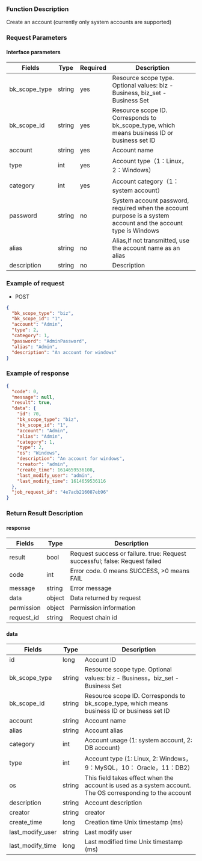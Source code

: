 ### Function Description

Create an account (currently only system accounts are supported)

### Request Parameters

#### Interface parameters

| Fields        | Type   | Required | Description                                                                                                    |
|---------------|--------|----------|----------------------------------------------------------------------------------------------------------------|
| bk_scope_type | string | yes      | Resource scope type. Optional values: biz - Business, biz_set - Business Set                                   |
| bk_scope_id   | string | yes      | Resource scope ID. Corresponds to bk_scope_type, which means business ID or business set ID                    |
| account       | string | yes      | Account name                                                                                                   |
| type          | int    | yes      | Account type（1：Linux，2：Windows）                                                                                |
| category      | int    | yes      | Account category（1：system account）                                                                             |
| password      | string | no       | System account password, required when the account purpose is a system account and the account type is Windows |
| alias         | string | no       | Alias,If not transmitted, use the account name as an alias                                                     |
| description   | string | no       | Description                                                                                                    |

### Example of request

- POST

```json
{
  "bk_scope_type": "biz",
  "bk_scope_id": "1",
  "account": "Admin",
  "type": 2,
  "category": 1,
  "password": "AdminPassword",
  "alias": "Admin",
  "description": "An account for windows"
}
```

### Example of response

```json
{
  "code": 0,
  "message": null,
  "result": true,
  "data": {
    "id": 70,
    "bk_scope_type": "biz",
    "bk_scope_id": "1",
    "account": "Admin",
    "alias": "Admin",
    "category": 1,
    "type": 2,
    "os": "Windows",
    "description": "An account for windows",
    "creator": "admin",
    "create_time": 1614659536108,
    "last_modify_user": "admin",
    "last_modify_time": 1614659536116
  },
  "job_request_id": "4e7acb216087eb96"
}
```

### Return Result Description

#### response

| Fields     | Type   | Description                                                                 |
|------------|--------|-----------------------------------------------------------------------------|
| result     | bool   | Request success or failure. true: Request successful; false: Request failed |
| code       | int    | Error code. 0 means SUCCESS, >0 means FAIL                                  |
| message    | string | Error message                                                               |
| data       | object | Data returned by request                                                    |
| permission | object | Permission information                                                      |
| request_id | string | Request chain id                                                            |

#### data

| Fields           | Type   | Description                                                                                               |
|------------------|--------|-----------------------------------------------------------------------------------------------------------|
| id               | long   | Account ID                                                                                                |
| bk_scope_type    | string | Resource scope type. Optional values: biz - Business，biz_set - Business Set                               |
| bk_scope_id      | string | Resource scope ID. Corresponds to bk_scope_type, which means business ID or business set ID               |
| account          | string | Account name                                                                                              |
| alias            | string | Account alias                                                                                             |
| category         | int    | Account usage (1: system account, 2: DB account)                                                          |
| type             | int    | Account type (1: Linux, 2: Windows，9：MySQL，10： Oracle，11：DB2）                                             |
| os               | string | This field takes effect when the account is used as a system account. The OS corresponding to the account |
| description      | string | Account description                                                                                       |
| creator          | string | creator                                                                                                   |
| create_time      | long   | Creation time Unix timestamp (ms)                                                                         |
| last_modify_user | string | Last modify user                                                                                          |
| last_modify_time | long   | Last modified time Unix timestamp (ms)                                                                    |
